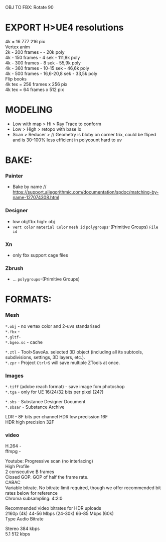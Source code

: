 OBJ TO FBX: Rotate 90

# EXPORT H>UE4 resolutions
4k = 16 777 216 pix  
Vertex anim   
2k - 200 frames -        - 20k poly  
4k - 150 frames - 4 sek - 111,8k poly  
4k - 300 frames - 8 sek - 55,9k poly  
4k - 360 frames - 10-15 sek - 46,6k poly  
4k - 500 frames - 16,6-20,8 sek - 33,5k poly  
Flip books  
4k tex = 256 frames x 256 pix  
4k tex =  64 frames x 512 pix  

# MODELING
- Low with map > Hi > Ray Trace to conform 
- Low > High > retopo with base lo
- Scan > Reducer > // Geometry is bloby on corner trix, could be fliped and is 30-100% less efficient in polycount hard to uv

# BAKE:
### Painter 
- Bake by name // https://support.allegorithmic.com/documentation/spdoc/matching-by-name-127074308.html  
### Designer
- low obj/fbx  high: obj
- `vert color` `material Color`  `mesh id` `polygroups`-(Primitive Groups) `File id`  
### Xn
- only fbx support cage files
### Zbrush
- ... `polygroups`-(Primitive Groups)
# FORMATS:   
### Mesh  
`*.obj` - no vertex color and 2-uvs standarised  
`*.fbx` -  
`*.gltf`-   
`*.bgeo.sc` - cache  

`*.ztl` - Tool>SaveAs. selected 3D object (including all its subtools, subdivisions, settings, 3D layers, etc.).  
`*.zpr` - Project `Ctrl+S` will save multiple ZTools at once.  
### Images   
`*.tiff` (adobe reach format) - save image fom photoshop  
`*.tga` - only for UE  16/24/32 bits per pixel (24?)  

`*.sbs` - Substance Designer Document  
`*.sbsar` - Substance Archive  




LDR - 8F  bits per channel
HDR low precission 16F   
HDR high precision 32F  

### video
H.264 -  
ffmpg -  

Youtube:
Progressive scan (no interlacing)  
High Profile  
2 consecutive B frames  
Closed GOP. GOP of half the frame rate.  
CABAC  
Variable bitrate. No bitrate limit required, though we offer recommended bit rates below for reference  
Chroma subsampling: 4:2:0  

Recommended video bitrates for HDR uploads  
2160p (4k)	44-56 Mbps (24-30k)	66-85 Mbps (60k)  
Type	Audio Bitrate  

Stereo	384 kbps  
5.1	512 kbps  

